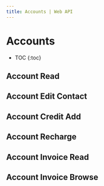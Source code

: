 ```yaml
---
title: Accounts | Web API
---
```


# Accounts

* TOC
{:toc}

## Account Read

## Account Edit Contact

## Account Credit Add

## Account Recharge

## Account Invoice Read

## Account Invoice Browse


